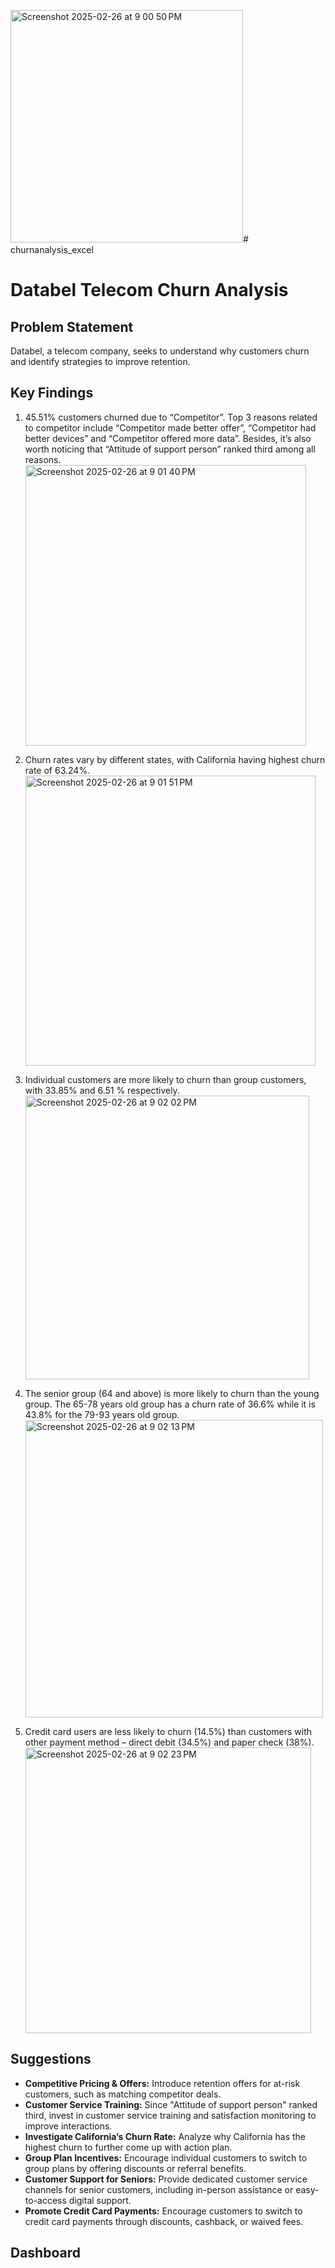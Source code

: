 <img width="372" alt="Screenshot 2025-02-26 at 9 00 50 PM" src="https://github.com/user-attachments/assets/7f2e73f6-b734-4e53-8b76-ff6c29145f48" /># churnanalysis_excel
# Databel Telecom Churn Analysis  

## Problem Statement  
Databel, a telecom company, seeks to understand why customers churn and identify strategies to improve retention. 

## Key Findings  
1. 45.51% customers churned due to “Competitor”. Top 3 reasons related to competitor include “Competitor made better offer”, “Competitor had better devices” and “Competitor offered more data”. Besides, it’s also worth noticing that “Attitude of support person” ranked third among all reasons.  <img width="449" alt="Screenshot 2025-02-26 at 9 01 40 PM" src="https://github.com/user-attachments/assets/eb79b760-856a-458b-9bae-aabbe5e2e024" />

2. Churn rates vary by different states, with California having highest churn rate of 63.24%.  <img width="464" alt="Screenshot 2025-02-26 at 9 01 51 PM" src="https://github.com/user-attachments/assets/5743f0c2-867c-4150-9dbf-f02094109fd3" />

3. Individual customers are more likely to churn than group customers, with 33.85% and 6.51 % respectively.  <img width="454" alt="Screenshot 2025-02-26 at 9 02 02 PM" src="https://github.com/user-attachments/assets/9f1ccd76-9fed-4b15-91ee-c48c69c5e11f" />

4. The senior group (64 and above) is more likely to churn than the young group. The 65-78 years old group has a churn rate of 36.6% while it is 43.8% for the 79-93 years old group.  <img width="476" alt="Screenshot 2025-02-26 at 9 02 13 PM" src="https://github.com/user-attachments/assets/3c11e434-3493-4ca2-b23e-83207b7b4366" />

5. Credit card users are less likely to churn (14.5%) than customers with other payment method – direct debit (34.5%) and paper check (38%).  <img width="457" alt="Screenshot 2025-02-26 at 9 02 23 PM" src="https://github.com/user-attachments/assets/7b65f4cc-f420-4569-a755-d763103a02b2" />


## Suggestions  
- **Competitive Pricing & Offers:** Introduce retention offers for at-risk customers, such as matching competitor deals.  
- **Customer Service Training:** Since "Attitude of support person" ranked third, invest in customer service training and satisfaction monitoring to improve interactions.  
- **Investigate California’s Churn Rate:** Analyze why California has the highest churn to further come up with action plan.  
- **Group Plan Incentives:** Encourage individual customers to switch to group plans by offering discounts or referral benefits.  
- **Customer Support for Seniors:** Provide dedicated customer service channels for senior customers, including in-person assistance or easy-to-access digital support.  
- **Promote Credit Card Payments:** Encourage customers to switch to credit card payments through discounts, cashback, or waived fees.

## Dashboard

